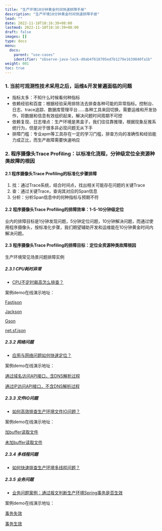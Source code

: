 ```yaml
---
title: "生产环境10分钟黄金时间快速排障手册"
description: "生产环境10分钟黄金时间快速排障手册"
lead: ""
date: 2022-11-10T10:16:39+08:00
lastmod: 2022-11-10T10:16:39+08:00
draft: false
images: []
type: docs
menu:
  docs:
    parent: "use-cases"
    identifier: "observe-java-lock-d0ab4f618705ed7b1279e1639840fa1b"
weight: 001
toc: true
---
```


### 1. 当前可观测性技术采用之后，运维&开发普遍面临的问题
- 指标太多：不知什么时候看何种指标
- 依赖经验和百度：根据经验采用排除法去排查各种可能的异常指标。控制台、日志、trace追踪、数据库管理平台......各种工具来回切换，需要运维和开发协作，将数据和信息有效组织起来，解决问题时间周期不可控
- 依赖复现、日志埋点：生产环境是黑盒子，我们往往靠推理，根据现象反推系统行为，但是对于很多非必现问题无从下手
- 排障门槛：专业apm等工具存在一定的学习门槛，排查方向的准确性和经验能力成正比，而生产故障需要快速响应

### 2. 程序摄像头Trace Profiling：以标准化流程，分钟级定位全资源种类故障的根因

#### 2.1 程序摄像头Trace Profiling的标准化步骤排障

1. 找：通过Trace系统，结合时间点，找出相关可能存在问题的关键Trace
2. 查：通过关键Trace，查询其对应的Span信息
3. 分析：分析Span信息中的何种指标与预期不符

#### 2.2 程序摄像头Trace Profiling的排障效率：1-5-10分钟级定位
业内的排障目标是1分钟发现问题，5分钟定位问题，10分钟解决问题，而通过使用程序摄像头，按标准化步骤，我们期望辅助开发和运维能在10分钟黄金时间内解决问题。

#### 2.3 程序摄像头Trace Profiling的排障目标：定位全资源种类故障根因
生产环境常见场景问题排障实例

##### 2.3.1 CPU耗时异常
- [CPU不定时飙高怎么排查？](/blogs/use-cases/trace-profiling-menu/cpu-irregular-spike/)

案例demo在线演示地址：

[Fastjson](http://218.75.39.90:9504/#/thread?folder=Demo_Demo-69579c8597-xpw9k_javedemo_24355&file=http_L1VzZXJDYXNlTmV3L3F1ZXJ5QmlnUmVzdWx0_1672887117564186216_true)

[Jackson](http://218.75.39.90:9504/#/thread?folder=Demo_Demo-69579c8597-xpw9k_javedemo_24355&file=http_L1VzZXJDYXNlTmV3L3F1ZXJ5QmlnUmVzdWx0_1672887119685860683_true)

[Gson](http://218.75.39.90:9504/#/thread?folder=Demo_Demo-69579c8597-xpw9k_javedemo_24355&file=http_L1VzZXJDYXNlTmV3L3F1ZXJ5QmlnUmVzdWx0_1672887122006787404_true)

[net.sf.json](http://218.75.39.90:9504/#/thread?folder=Demo_Demo-69579c8597-xpw9k_javedemo_24355&file=http_L1VzZXJDYXNlTmV3L3F1ZXJ5QmlnUmVzdWx0_1672887125255336776_true)


##### 2.3.2 网络问题
- [应用与网络问题如何快速定位？](/blogs/use-cases/trace-profiling-menu/app-dns-slow/)

案例demo在线演示地址：

[通过域名访问API接口，含DNS解析过程](http://218.75.39.90:9504/#/thread?query=es&pid=24355&stime=1672889213933&etime=1672889214933&protocl=http)

[通过IP访问API接口，不含DNS解析过程](http://218.75.39.90:9504/#/thread?query=es&pid=28037&stime=1672889415602&etime=1672889416602&protocl=http)

##### 2.3.3 文件IO问题
- [如何高效排查生产环境文件IO问题？](/blogs/use-cases/trace-profiling-menu/file-io-buffer/)

案例demo在线演示地址：

[加buffer读取文件](http://218.75.39.90:9504/#/thread?folder=Demo_Demo-69579c8597-xpw9k_javedemo_24355&file=http_L1VzZXJDYXNlTmV3L2ZpbGVJTw==_1672886938363555733_true)

[未加buffer读取文件](http://218.75.39.90:9504/#/thread?folder=Demo_Demo-69579c8597-xpw9k_javedemo_24355&file=http_L1VzZXJDYXNlTmV3L2ZpbGVJTw==_1672886741630534315_true)

##### 2.3.4 多线程问题
- [如何快速排查生产环境多线程问题？](/blogs/use-cases/trace-profiling-menu/thread-pool-log/)

##### 2.3.5 业务问题
- [业务问题案例：通过报文判断生产环境Spring事务是否生效](/blogs/use-cases/trace-profiling-menu/mysql-commit/)

案例demo在线演示地址：

[事务失效](http://218.75.39.90:9504/#/thread?query=es&pid=24355&stime=1672888787128&etime=1672888788128&protocl=http)

[事务生效](http://218.75.39.90:9504/#/thread?query=es&pid=24355&stime=1672888797141&etime=1672888798141&protocl=http)


